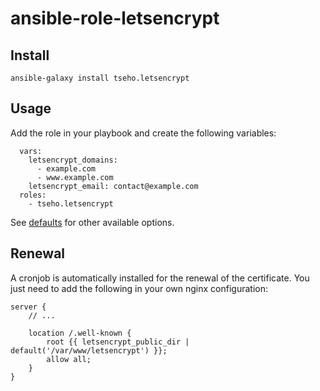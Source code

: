 # ansible-role-letsencrypt

## Install
```
ansible-galaxy install tseho.letsencrypt
```

## Usage
Add the role in your playbook and create the following variables:
```
  vars:
    letsencrypt_domains:
      - example.com
      - www.example.com
    letsencrypt_email: contact@example.com
  roles:
    - tseho.letsencrypt
```

See [defaults](defaults/main.yml) for other available options.

## Renewal

A cronjob is automatically installed for the renewal of the certificate.
You just need to add the following in your own nginx configuration:
```
server {
    // ...

    location /.well-known {
        root {{ letsencrypt_public_dir | default('/var/www/letsencrypt') }};
        allow all;
    }
}
```
